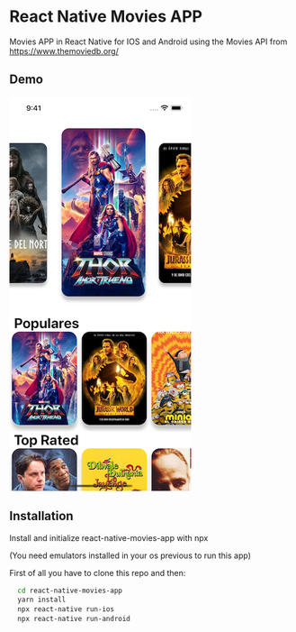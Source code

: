 # React Native Movies APP

Movies APP in React Native for IOS and Android using the Movies API from https://www.themoviedb.org/

## Demo

![image](./simulator.png)

## Installation

Install and initialize react-native-movies-app with npx

(You need emulators installed in your os previous to run this app)

First of all you have to clone this repo and then:

```bash
  cd react-native-movies-app
  yarn install
  npx react-native run-ios
  npx react-native run-android
```
